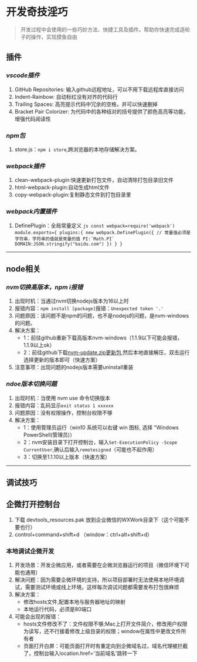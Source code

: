 # 开发奇技淫巧
  > 开发过程中会使用的一些巧妙方法、快捷工具及插件。帮助你快速完成造轮子的操作，实现摸鱼自由

## 插件
### *vscode插件*
  1. GitHub Repositories: 输入github远程地址，可以不用下载远程库直接访问 
  2. Indent-Rainbow: 自动标红没有对齐的代码行
  3. Trailing Spaces: 高亮提示代码中冗余的空格，并可以快速删掉
  4. Bracket Pair Colorizer: 为代码中的各种结对的括号提供了颜色高亮等功能，增强代码阅读性
### *npm包*
  1. store.js：```npm i store```,跨浏览器的本地存储解决方案。
### *webpack插件*
  1. clean-webpack-plugin:快速更新打包文件，自动清除打包目录旧文件
  2. html-webpack-plugin:自动生成html文件
  3. copy-webpack-plugin:复制静态文件到打包目录里
### *webpack内置插件*
  1. DefinePlugin：全局常量定义
    ```js
      const webpack=require('webpack')
      module.exports={
        plugins:{
          new webpack.DefinePlugin({
            // 常量值必须是字符串，字符串的值就是常量的值
            PI:`Math.PI`
            DOMAIN:JSON.stringify("baidu.com")
          })
        }
      }
    ```

-----

## node相关
### *nvm切换高版本，npm i报错*
  1. 出现时机：当通过nvm切换nodejs版本为16以上时
  2. 报错内容：`npm install [package]`报错：`Unexpected token '.'`
  3. 问题原因：该问题不是npm的问题，也不是nodejs的问题，是nvm-windows的问题。
  4. 解决方案：
      - 1：前往github重新下载高版本nvm-windows（1.1.9以下可能会报错，1.1.9以上ok）
      - 2：前往github下载[nvm-update.zip更新包](https://github.com/coreybutler/nvm-windows/releases),然后本地直接解压，双击运行选择更新的版本即可（快速方案）
  5. 注意事项：出现问题的nodejs版本需要uninstall重装
### *ndoe版本切换问题*
  1. 出现时机：当使用 nvm use 命令切换版本
  2. 报错内容：乱码显示`exit status 1 xxxxxx`
  3. 问题原因：没有权限操作，控制台权限不够
  4. 解决方案：
      - 1：使用管理员运行（win10 系统可以右键 win 图标, 选择 "Windows PowerShell(管理员)）
      - 2：nvm安装目录下打开控制台，输入`Set-ExecutionPolicy -Scope CurrentUser`,确认后输入`remotesigned`（可能也不起作用）
      - 3：切换至1.1.10以上版本（快速方案）

-----

## 调试技巧
## 企微打开控制台
  1. 下载 devtools_resources.pak 放到企业微信的WXWork目录下（这个可能不要也行）
  2. control+command+shift+d （window：ctrl+alt+shift+d）
### 本地调试企微开发
  1. 开发场景：开发企微应用，或者需要在企微浏览器运行的项目（微信环境下可能也通用）
  2. 解决问题：因为需要企微环境的支持，所以项目部署时无法使用本地环境调试，需要测试环境或线上环境，这样每次调试问题都需要发布打包很麻烦
  3. 解决方案：
      - 修改hosts文件,配置本地与服务器地址的映射
      - 本地运行代码，必须是80端口
  4. 可能会出现的报错：
      - hosts文件修改不了：文件权限不够;Mac上打开文件简介，修改用户权限为读写，还不行接着修改上级目录的权限；window在属性中更改文件所有者
      - 页面打开白屏：可能页面打开时有重定向到企微域名过，域名代理被拦截了，控制台输入location.href='当前域名'跳转一下
